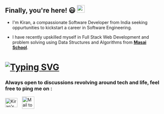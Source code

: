 ## Finally, you're here! :smiley: <img src="https://media.giphy.com/media/hvRJCLFzcasrR4ia7z/giphy.gif" width="25px">
- I'm Kiran, a compassionate Software Developer from India seeking oppurtunities to kickstart a career in Software Engineering.
 
- I have recently upskilled myself in Full Stack Web Development and problem solving using Data Structures and Algorithms from <strong> 
    [Masai School](https://www.masaischool.com "Massai School Official Website")</strong>. 
    
 # [![Typing SVG](https://readme-typing-svg.herokuapp.com?color=AE0F3B&lines=Software+Engineering;Full+Stack+Web+Developer;1200%2B+Hours+of+Coding+Experience;Data+Structures;Algorithms)](https://git.io/typing-svg)
 <h3> Always open to discussions revolving around tech and life, feel free to ping me on :</h3>
  <a href="https://www.linkedin.com/in/kiran-r-6b0124152/" target="blank"><img align="center" src="https://raw.githubusercontent.com/rahuldkjain/github-profile-readme-generator/master/src/images/icons/Social/linked-in-alt.svg" alt="Kiran's LinkedIn" height="30" width="40" /></a>
&ensp; <a href="mailto:kiranjolisa@gmail.com" target="blank"><img align="center" src="https://www.pngrepo.com/png/223047/180/gmail.png" alt="Mail to Kiran" height="40" width="40" /></a>
    
<!--
**kiranjolisa/kiranjolisa** is a ✨ _special_ ✨ repository because its `README.md` (this file) appears on your GitHub profile.

Here are some ideas to get you started:

- 🔭 I’m currently working on ...
- 🌱 I’m currently learning ...
- 👯 I’m looking to collaborate on ...
- 🤔 I’m looking for help with ...
- 💬 Ask me about ...
- 📫 How to reach me: ...
- 😄 Pronouns: ...
- ⚡ Fun fact: ...
-->
